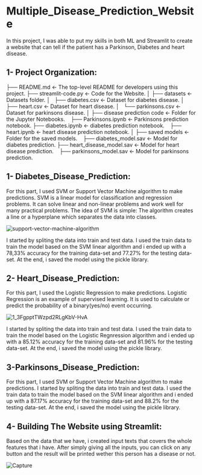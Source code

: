 # Multiple_Disease_Prediction_Website
In this project, I was able to put my skills in both ML and Streamlit to create a website that can tell if the patient has a Parkinson, Diabetes and heart disease.

## **1- Project Organization:**

├── README.md                     <- The top-level README for developers using this project.
├── streamlit-code.py             <- Code for the Website.
│
├── datasets                      <- Datasets folder.
│   ├── diabetes.csv              <- Dataset for diabetes disease.
│   ├── heart.csv                 <- Dataset for heart disease.
│   └── parkinsons.csv            <- Dataset for parkinsons disease.
│
├── disease prediction code       <- Folder for the Jupyter Notebooks.
    ├── Parkinsons.ipynb          <- Parkinsons prediction notebook.
    ├── diabetes.ipynb            <- diabetes prediction notebook.
    ├── heart.ipynb               <- heart disease prediction notebook.
│
├── saved models                  <- Folder for the saved models.
    ├── diabetes_model.sav        <- Model for diabetes prediction.
    ├── heart_disease_model.sav   <- Model for heart disease prediction.
    ├── parkinsons_model.sav      <- Model for parkinsons prediction.
       
## **1- Diabetes_Disease_Prediction:**
For this part, I used SVM or Support Vector Machine algorithm to make predictions. SVM is a linear model for classification and regression problems. It can solve linear and non-linear problems and work well for many practical problems. The idea of SVM is simple: The algorithm creates a line or a hyperplane which separates the data into classes.


![support-vector-machine-algorithm](https://user-images.githubusercontent.com/103439643/190227796-25e76039-1180-4847-9cb9-8b139f9688cd.png)

 I started by spliting the data into train and test data. I used the train data to train the model based on the SVM linear algorithm and i ended up with a 78,33% accuracy for the training data-set and 77.27% for the testing data-set. At the end, i saved the model using the pickle library.
 
## **2- Heart_Disease_Prediction:**
For this part, I used the  Logistic Regression to make predictions. Logistic Regression is an example of supervised learning. It is used to calculate or predict the probability of a binary(yes/no) event occurring.

![1_3FgpptTWzpd2RLgKbV-HvA](https://user-images.githubusercontent.com/103439643/194719077-60cec236-b7c5-45d4-a4ba-7fb52d70c4ad.jpg)

 I started by spliting the data into train and test data. I used the train data to train the model based on the Logistic Regnression algorithm and i ended up with a 85.12% accuracy for the training data-set and 81.96% for the testing data-set. At the end, i saved the model using the pickle library.
 
 ## **3-Parkinsons_Disease_Prediction:**
 For this part, I used SVM or Support Vector Machine algorithm to make predictions.
 I started by spliting the data into train and test data. I used the train data to train the model based on the SVM linear algorithm and i ended up with a 87.17% accuracy for the training data-set and 88.2% for the testing data-set. At the end, i saved the model using the pickle library.
 
  
 ## **4- Building The Website using Streamlit:**
 Based on the data that we have, i created input texts that covers the whole features that i have. After simply giving all the inputs, you can click on any button and the result will be printed wether this person has a disease or not.
 
 ![Capture](https://user-images.githubusercontent.com/103439643/194719738-5a0e15a1-a3e7-428e-9947-a44cb2006c12.PNG)


